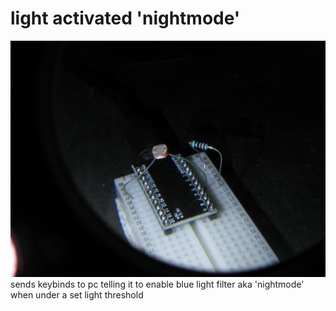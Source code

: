 # light activated 'nightmode'
![pic](pic.jpg)
sends keybinds to pc telling it to enable blue light filter aka 'nightmode' when under a set light threshold
